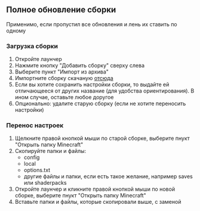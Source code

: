 ## Полное обновление сборки
Применимо, если пропустил все обновления и лень их ставить по одному

### Загрузка сборки
1. Откройте лаунчер
2. Нажмите кнопку "Добавить сборку" сверху слева
3. Выберите пункт "Импорт из архива"
4. Импортните сборку скачаную [отсюда](https://drive.google.com/file/d/1uaJmrHITv5Dc2giMidXnkr9LQapIcS3L/view?usp=sharing)
5. Если вы хотите сохранить настройки сборки, то выдайте ей отличающееся от других название (для удобства ориентирования). В ином случае, оставьте любое доругое
6. Опционально: удалите старую сборку (если не хотите переносить настройки)

### Перенос настроек
1. Щелкните правой кнопкой мыши по старой сборке, выберите пнукт "Открыть папку Minecraft"
2. Скопируйте папки и файлы:
    - config
    - local
    - options.txt
    - другие файлы и папки, если есть такое желание, например saves или shaderpacks
3. Откройте лаунчер и кликните правой кнопкой мыши по новой сборке, выберите пнукт "Открыть папку Minecraft"
4. Вставьте папки и файлы, которые скопировали выше, с заменой